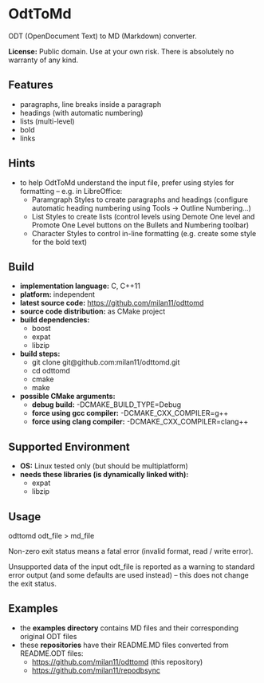 #  OdtToMd

ODT \(OpenDocument Text\) to MD \(Markdown\) converter\.

__License:__ Public domain\. Use at your own risk\. There is absolutely no warranty of any kind\.

##  Features

* paragraphs, line breaks inside a paragraph
* headings \(with automatic numbering\)
* lists \(multi\-level\)
* bold
* links

##  Hints

* to help OdtToMd understand the input file, prefer using styles for formatting – e\.g\. in LibreOffice:
  - Paramgraph Styles to create paragraphs and headings \(configure automatic heading numbering using Tools \-&gt; Outline Numbering\.\.\.\)
  - List Styles to create lists \(control levels using Demote One level and Promote One Level buttons on the Bullets and Numbering toolbar\)
  - Character Styles to control in\-line formatting \(e\.g\. create some style for the bold text\)

##  Build

* __implementation language:__ C, C\+\+11
* __platform:__ independent
* __latest source code:__ [https://github\.com/milan11/odttomd](https://github\.com/milan11/odttomd)
* __source code distribution:__ as CMake project
* __build dependencies:__
  - boost
  - expat
  - libzip
* __build steps:__
  - git clone git@github\.com:milan11/odttomd\.git
  - cd odttomd
  - cmake
  - make
* __possible CMake arguments:__
  - __debug build:__ \-DCMAKE\_BUILD\_TYPE=Debug
  - __force using gcc compiler:__ \-DCMAKE\_CXX\_COMPILER=g\+\+
  - __force using clang compiler:__ \-DCMAKE\_CXX\_COMPILER=clang\+\+

##  Supported Environment

* __OS:__ Linux tested only \(but should be multiplatform\)
* __needs these libraries \(is dynamically linked with\):__
  - expat
  - libzip

##  Usage

odttomd odt\_file &gt; md\_file

Non\-zero exit status means a fatal error \(invalid format, read / write error\)\.

Unsupported data of the input odt\_file is reported as a warning to standard error output \(and some defaults are used instead\) – this does not change the exit status\.

##  Examples

* the __examples directory__ contains MD files and their corresponding original ODT files
* these __repositories__ have their README\.MD files converted from README\.ODT files:
  - [https://github\.com/milan11/odttomd](https://github\.com/milan11/odttomd) \(this repository\)
  - [https://github\.com/milan11/repodbsync](https://github\.com/milan11/repodbsync)

